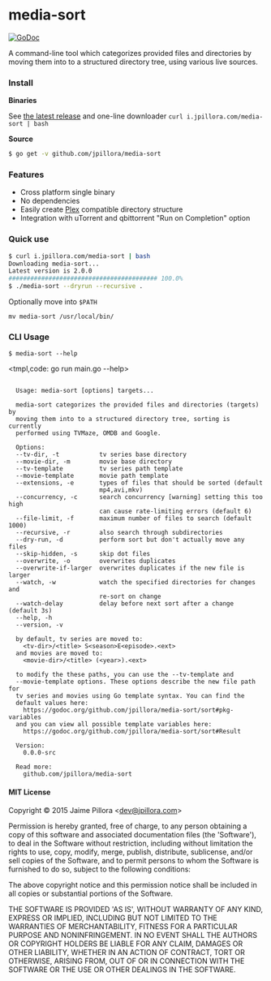# media-sort

[![GoDoc](https://godoc.org/github.com/jpillora/media-sort?status.svg)](https://godoc.org/github.com/jpillora/media-sort)

A command-line tool which categorizes provided files and directories by moving them into to a structured directory tree, using various live sources.

### Install

**Binaries**

See [the latest release](https://github.com/jpillora/media-sort/releases/latest) and one-line downloader `curl i.jpillora.com/media-sort | bash`

**Source**

``` sh
$ go get -v github.com/jpillora/media-sort
```

### Features

* Cross platform single binary
* No dependencies
* Easily create [Plex](https://plex.tv) compatible directory structure
* Integration with uTorrent and qbittorrent "Run on Completion" option

### Quick use

``` sh
$ curl i.jpillora.com/media-sort | bash
Downloading media-sort...
Latest version is 2.0.0
######################################### 100.0%
$ ./media-sort --dryrun --recursive .
```

Optionally move into `$PATH`

```
mv media-sort /usr/local/bin/
```

### CLI Usage

```
$ media-sort --help
```

<tmpl,code: go run main.go --help>
``` plain 

  Usage: media-sort [options] targets...

  media-sort categorizes the provided files and directories (targets) by
  moving them into to a structured directory tree, sorting is currently
  performed using TVMaze, OMDB and Google.

  Options:
  --tv-dir, -t           tv series base directory
  --movie-dir, -m        movie base directory
  --tv-template          tv series path template
  --movie-template       movie path template
  --extensions, -e       types of files that should be sorted (default
                         mp4,avi,mkv)
  --concurrency, -c      search concurrency [warning] setting this too high
                         can cause rate-limiting errors (default 6)
  --file-limit, -f       maximum number of files to search (default 1000)
  --recursive, -r        also search through subdirectories
  --dry-run, -d          perform sort but don't actually move any files
  --skip-hidden, -s      skip dot files
  --overwrite, -o        overwrites duplicates
  --overwrite-if-larger  overwrites duplicates if the new file is larger
  --watch, -w            watch the specified directories for changes and
                         re-sort on change
  --watch-delay          delay before next sort after a change (default 3s)
  --help, -h
  --version, -v

  by default, tv series are moved to:
    <tv-dir>/<title> S<season>E<episode>.<ext>
  and movies are moved to:
    <movie-dir>/<title> (<year>).<ext>

  to modify the these paths, you can use the --tv-template and
  --movie-template options. These options describe the new file path for
  tv series and movies using Go template syntax. You can find the
  default values here:
    https://godoc.org/github.com/jpillora/media-sort/sort#pkg-variables
  and you can view all possible template variables here:
    https://godoc.org/github.com/jpillora/media-sort/sort#Result

  Version:
    0.0.0-src

  Read more:
    github.com/jpillora/media-sort

```
</tmpl>

#### MIT License

Copyright © 2015 Jaime Pillora &lt;dev@jpillora.com&gt;

Permission is hereby granted, free of charge, to any person obtaining
a copy of this software and associated documentation files (the
'Software'), to deal in the Software without restriction, including
without limitation the rights to use, copy, modify, merge, publish,
distribute, sublicense, and/or sell copies of the Software, and to
permit persons to whom the Software is furnished to do so, subject to
the following conditions:

The above copyright notice and this permission notice shall be
included in all copies or substantial portions of the Software.

THE SOFTWARE IS PROVIDED 'AS IS', WITHOUT WARRANTY OF ANY KIND,
EXPRESS OR IMPLIED, INCLUDING BUT NOT LIMITED TO THE WARRANTIES OF
MERCHANTABILITY, FITNESS FOR A PARTICULAR PURPOSE AND NONINFRINGEMENT.
IN NO EVENT SHALL THE AUTHORS OR COPYRIGHT HOLDERS BE LIABLE FOR ANY
CLAIM, DAMAGES OR OTHER LIABILITY, WHETHER IN AN ACTION OF CONTRACT,
TORT OR OTHERWISE, ARISING FROM, OUT OF OR IN CONNECTION WITH THE
SOFTWARE OR THE USE OR OTHER DEALINGS IN THE SOFTWARE.
